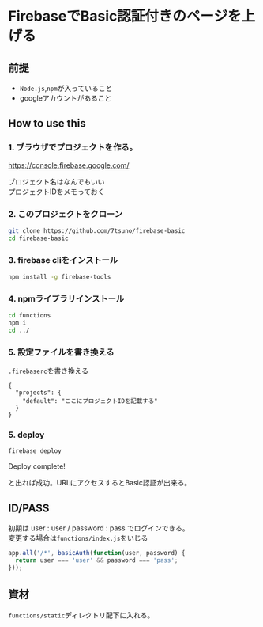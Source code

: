 # FirebaseでBasic認証付きのページを上げる

## 前提

* `Node.js`,`npm`が入っていること
* googleアカウントがあること

## How to use this

### 1. ブラウザでプロジェクトを作る。

https://console.firebase.google.com/

プロジェクト名はなんでもいい  
プロジェクトIDをメモっておく

### 2. このプロジェクトをクローン

```bash
git clone https://github.com/7tsuno/firebase-basic
cd firebase-basic
```

### 3. firebase cliをインストール

```bash
npm install -g firebase-tools
```

### 4. npmライブラリインストール

```bash
cd functions
npm i
cd ../
```

### 5. 設定ファイルを書き換える

`.firebaserc`を書き換える


```
{
  "projects": {
    "default": "ここにプロジェクトIDを記載する"
  }
}
```

### 5. deploy

```bash
firebase deploy
```

Deploy complete!

と出れば成功。URLにアクセスするとBasic認証が出来る。  

## ID/PASS

初期は user : user / password : pass でログインできる。  
変更する場合は`functions/index.js`をいじる

```js
app.all('/*', basicAuth(function(user, password) {
  return user === 'user' && password === 'pass';
}));
```

## 資材

`functions/static`ディレクトリ配下に入れる。

